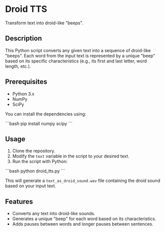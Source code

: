 
# Droid TTS

Transform text into droid-like "beeps".

## Description

This Python script converts any given text into a sequence of droid-like "beeps". Each word from the input text is represented by a unique "beep" based on its specific characteristics (e.g., its first and last letter, word length, etc.).

## Prerequisites

- Python 3.x
- NumPy
- SciPy

You can install the dependencies using:

\```bash
pip install numpy scipy
\```

## Usage

1. Clone the repository.
2. Modify the `text` variable in the script to your desired text.
3. Run the script with Python:

\```bash
python droid_tts.py
\```

This will generate a `text_as_droid_sound.wav` file containing the droid sound based on your input text.

## Features

- Converts any text into droid-like sounds.
- Generates a unique "beep" for each word based on its characteristics.
- Adds pauses between words and longer pauses between sentences.
